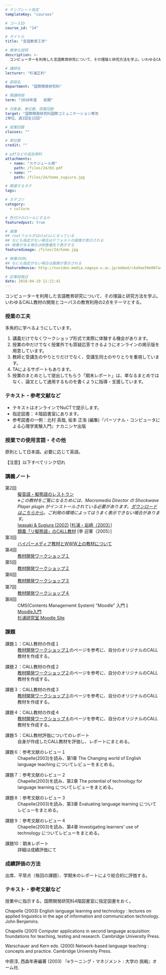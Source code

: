 ```yaml
---
# テンプレート指定
templateKey: "courses"

# コースID
course_id: "24"

# タイトル
title: "言語教育工学"

# 簡単な説明
description: >-
  コンピューターを利用した言語教育研究について、その理論と研究方法を学ぶ。いわゆるCALL教材の開発とコーパスの教育利用の2点をテーマとする。...

# 講師名
lecturer: "杉浦正利"

# 部局名
department: "国際開発研究科"

# 開講時限
term: "2010年度	前期"

# 対象者、単位数、授業回数
target: "国際開発研究科国際コミュニケーション専攻
2単位、週1回全15回"

# 授業回数
classes: ""

# 単位数
credit: ""

# pdfなどの追加資料
attachments: 
  - name: "スケジュール用" 
    path: /files/24/03.pdf
  - name: "" 
    path: /files/24/home_sugiura.jpg

# 関連するタグ
tags:

# カテゴリ
category:
  - culture

# 色付けのロールにするか
featuredpost: true

# 画像
## rootフォルダはstaticになっている
## なにも指定がない場合はデフォルトの画像が表示される
## 映像がある場合は映像優先で表示する
featuredimage: /files/24/home.jpg

# 映像のURL
## なにも指定がない場合は画像が表示される
featuredmovie: http://nuvideo.media.nagoya-u.ac.jp/embed/c4a9ae50e007a41163170f0a0e56e585dc89fe50

# 記事投稿日
date: 2018-04-10 11:21:41
---
```


コンピューターを利用した言語教育研究について、その理論と研究方法を学ぶ。いわゆるCALL教材の開発とコーパスの教育利用の2点をテーマとする。

### 授業の工夫

多角的に学べるようにしています。

1. 講義だけでなくワークショップ形式で実際に体験する機会があります。
2. 授業の中だけでなく授業外でも質疑応答できるようにオンラインの掲示版を用意しています。
3. 教師と受講生のやりとりだけでなく、受講生同士のやりとりを重視しています。
4. TAによるサポートもあります。
5. 授業のまとめとして提出してもらう「期末レポート」は、単なるまとめではなく、論文として通用するものを書くように指導・支援しています。



### テキスト・参考文献など

* テキストはオンラインでNuCTで提示します。
* 指定図書：４階図書室にあります。
* 参考図書の一例：北村 英哉, 坂本 正浩 (編集)『パーソナル・コンピュータによる心理学実験入門』ナカニシヤ出版

### 授業での使用言語・その他

原則として日本語。必要に応じて英語。



【注意】以下すべてリンク切れ

### 講義ノート

<dl>
<dt>
第2回

<dd>
<a href="http://oscar.gsid.nagoya-u.ac.jp/~sugiura/proj/giongogitaigo/demo/">擬音語・擬態語のレストラン</a><br /> <em>※この教材をご覧になるためには、Macromedia Director の Shockwave Player plugin がインストールされている必要があります。<a title="Shockwave Player Download Center" href="http://sdc.shockwave.com/shockwave/download/">ダウンロードはこちらから</a>。ご利用の環境によってはうまく表示できない場合があります。</em>
</dd>

<dd>
<a href="http://sugiura3.gsid.nagoya-u.ac.jp/~iwasaki/castelJ/ppt.files/frame.htm">Iwasaki & Sugiura (2002)</a> [<a title="PDF形式" href="http://www.gsid.nagoya-u.ac.jp/bpub/research/public/forum/23/01.pdf">杉浦・岩崎（2003）</a>]
</dd>

<dd>
<a href="http://sugiura-ken.gsid.nagoya-u.ac.jp/~m030321m/L-paper1021.html">類義「リ擬態語」のCALL教材</a> [李 迎軍（2005）]
</dd>
</dt>

<dt>
第3回

<dd>
<a href="http://sugiura3.gsid.nagoya-u.ac.jp/~sugiura/ed/2004/spring/thu3/hyperWWW.html">ハイパーメディア教材とWWW上の教材について</a>
</dd>
</dt>

<dt>
第4回

<dd>
<a href="http://sugiura3.gsid.nagoya-u.ac.jp/~sugiura/ed/2004/spring/thu3/CALLworkshop.html#1">教材開発ワークショップ１</a>
</dd>
</dt>

<dt>
第5回

<dd>
<a href="http://sugiura3.gsid.nagoya-u.ac.jp/~sugiura/ed/2004/spring/thu3/CALLworkshop.html#2">教材開発ワークショップ２</a>
</dd>
</dt>

<dt>
第6回

<dd>
<a href="http://sugiura3.gsid.nagoya-u.ac.jp/~sugiura/ed/2004/spring/thu3/CALLworkshop.html#3">教材開発ワークショップ３</a>
</dd>
</dt>

<dt>
第7回

<dd>
<a href="http://sugiura3.gsid.nagoya-u.ac.jp/~sugiura/ed/2004/spring/thu3/CALLworkshop.html#4">教材開発ワークショップ４</a>
</dd>
</dt>

<dt>
第8回

<dd>
CMS(Contents Managememt System) "Moodle" 入門１<br /> <a href="http://sugiura5.gsid.nagoya-u.ac.jp/%7Esakaue/ta/moodle/">Moodle入門</a><br /> <a href="http://call.gsid.nagoya-u.ac.jp/moodle/">杉浦研究室 Moodle Site</a>
</dd>
</dt>
</dl>

### 課題

<dl>
<dt>
課題１：CALL教材の作成１
</dt>

<dd>
<a href="http://sugiura3.gsid.nagoya-u.ac.jp/~sugiura/ed/2004/spring/thu3/CALLworkshop.html#1">教材開発ワークショップ１</a>のページを参考に、自分のオリジナルのCALL教材を作成する。
</dd>
</dl>

<dl>
<dt>
課題２：CALL教材の作成２
</dt>

<dd>
<a href="http://sugiura3.gsid.nagoya-u.ac.jp/~sugiura/ed/2004/spring/thu3/CALLworkshop.html#2">教材開発ワークショップ２</a>のページを参考に、自分のオリジナルのCALL教材を作成する。
</dd>
</dl>

<dl>
<dt>
課題３：CALL教材の作成３
</dt>

<dd>
<a href="http://sugiura3.gsid.nagoya-u.ac.jp/~sugiura/ed/2004/spring/thu3/CALLworkshop.html#3">教材開発ワークショップ３</a>のページを参考に、自分のオリジナルのCALL教材を作成する。
</dd>
</dl>

<dl>
<dt>
課題４：CALL教材の作成４
</dt>

<dd>
<a href="http://sugiura3.gsid.nagoya-u.ac.jp/~sugiura/ed/2004/spring/thu3/CALLworkshop.html#4">教材開発ワークショップ４</a>のページを参考に、自分のオリジナルのCALL教材を作成する。
</dd>
</dl>

<dl>
<dt>
課題５：CALL教材評価についてのレポート
</dt>

<dd>
自身が作成したCALL教材を評価し、レポートにまとめる。
</dd>
</dl>

<dl>
<dt>
課題６：参考文献のレビュー１
</dt>

<dd>
Chapelle(2003)を読み、第1章 The Changing world of English language teaching についてレビューをまとめる。
</dd>
</dl>

<dl>
<dt>
課題７：参考文献のレビュー２
</dt>

<dd>
Chapelle(2003)を読み、第2章 The potential of technology for language learning についてレビューをまとめる。
</dd>
</dl>

<dl>
<dt>
課題８：参考文献のレビュー３
</dt>

<dd>
Chapelle(2003)を読み、第3章 Evaluating language learning についてレビューをまとめる。
</dd>
</dl>

<dl>
<dt>
課題９：参考文献のレビュー４
</dt>

<dd>
Chapelle(2003)を読み、第4章 Investigating learners' use of technology についてレビューをまとめる。
</dd>
</dl>

<dl>
<dt>
課題10：期末レポート
</dt>

<dd>
詳細は成績評価にて
</dd>
</dl>

### 成績評価の方法

出席、平常点（毎回の課題）、学期末のレポートにより総合的に評価する。

### テキスト・参考文献など

授業中に指示する。国際開発研究科4階図書室に指定図書をおく。

Chapelle (2003) English language learning and technology :  lectures on applied linguistics in the age of information and  communication technology. John Benjamins.

Chapelle (2001) Computer applications in second language acquisition: foundations for teaching, testing and research. Cambridge University Press.

Warschauer and Kern eds. (2000) Network-based language teaching : concepts and practice. Cambridge University Press.

中原淳, 西森年寿編著 (2003) 『eラーニング・マネジメント : 大学の 挑戦』オーム社.